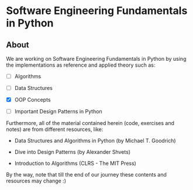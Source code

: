 # Software Engineering Fundamentals in Python

## About

We are working on Software Engineering Fundamentals in Python by using the implementations as reference and applied theory such as: 

- [ ] Algorithms

- [ ] Data Structures

- [x] OOP Concepts

- [ ] Important Design Patterns in Python


Furthermore, all of the material contained herein (code, exercises and notes) are from different resources, like:

- Data Structures and Algorithms in Python (by Michael T. Goodrich)

- Dive into Design Patterns (by Alexander Shvets)

- Introduction to Algorithms (CLRS - The MIT Press)


By the way, note that till the end of our journey these contents and resources may change :) 


